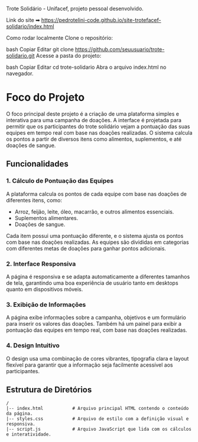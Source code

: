 Trote Solidário - Unifacef, projeto pessoal desenvolvido.

Link do site ➡ https://pedrotelini-code.github.io/site-trotefacef-solidario/index.html

Como rodar localmente Clone o repositório:

bash Copiar Editar git clone https://github.com/seuusuario/trote-solidario.git Acesse a pasta do projeto:

bash Copiar Editar cd trote-solidario Abra o arquivo index.html no navegador.

# Foco do Projeto

O foco principal deste projeto é a criação de uma plataforma simples e interativa para uma campanha de doações. A interface é projetada para permitir que os participantes do trote solidário vejam a pontuação das suas equipes em tempo real com base nas doações realizadas. O sistema calcula os pontos a partir de diversos itens como alimentos, suplementos, e até doações de sangue.

## Funcionalidades

### 1. **Cálculo de Pontuação das Equipes**
A plataforma calcula os pontos de cada equipe com base nas doações de diferentes itens, como:
- Arroz, feijão, leite, óleo, macarrão, e outros alimentos essenciais.
- Suplementos alimentares.
- Doações de sangue.

Cada item possui uma pontuação diferente, e o sistema ajusta os pontos com base nas doações realizadas. As equipes são divididas em categorias com diferentes metas de doações para ganhar pontos adicionais.

### 2. **Interface Responsiva**
A página é responsiva e se adapta automaticamente a diferentes tamanhos de tela, garantindo uma boa experiência de usuário tanto em desktops quanto em dispositivos móveis.

### 3. **Exibição de Informações**
A página exibe informações sobre a campanha, objetivos e um formulário para inserir os valores das doações. Também há um painel para exibir a pontuação das equipes em tempo real, com base nas doações realizadas.

### 4. **Design Intuitivo**
O design usa uma combinação de cores vibrantes, tipografia clara e layout flexível para garantir que a informação seja facilmente acessível aos participantes.

## Estrutura de Diretórios

```plaintext
/
|-- index.html           # Arquivo principal HTML contendo o conteúdo da página.
|-- styles.css           # Arquivo de estilo com a definição visual e responsiva.
|-- script.js            # Arquivo JavaScript que lida com os cálculos e interatividade.

